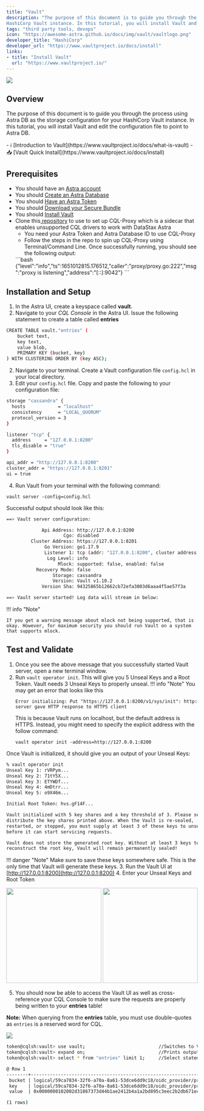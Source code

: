 ```yaml
---
title: "Vault"
description: "The purpose of this document is to guide you through the process using Astra DB as the storage configuration for your 
HashiCorp Vault instance. In this tutorial, you will install Vault and edit the configuration file to point to Astra DB."
tags: "third party tools, devops"
icon: "https://awesome-astra.github.io/docs/img/vault/vaultlogo.png"
developer_title: "HashiCorp"
developer_url: "https://www.vaultproject.io/docs/install"
links:
- title: "Install Vault"
  url: "https://www.vaultproject.io/"
---
```


<div class="nosurface" markdown="1">


<img src="https://awesome-astra.github.io/docs/img/vault/vaultlogo.png" />
</div>

## Overview

The purpose of this document is to guide you through the process using Astra DB as the storage configuration for your 
HashiCorp Vault instance. In this tutorial, you will install Vault and edit the configuration file to point to Astra DB.

<div class="nosurface" markdown="1">
- ℹ️ [Introduction to Vault](https://www.vaultproject.io/docs/what-is-vault)
- 📥 [Vault Quick Install](https://www.vaultproject.io/docs/install)
</div>

## Prerequisites
<ul class="prerequisites">
  <li class="nosurface">You should have an <a href="https://astra.dev/3B7HcYo">Astra account</a></li>
  <li class="nosurface">You should <a href="/docs/pages/astra/create-instance/">Create an Astra Database</a></li>
  <li class="nosurface">You should <a href="/docs/pages/astra/create-token/">Have an Astra Token</a></li>
  <li class="nosurface">You should <a href="/docs/pages/astra/download-scb/">Download your Secure Bundle</a></li>
<li>You should <a href="https://www.vaultproject.io/docs/install">Install Vault</a></li>
<li>Clone this<a href="https://www.vaultproject.io/docs/install"> repository</a> to use to set up CQL-Proxy which is a sidecar that enables unsupported CQL drivers to work with DataStax Astra
    <ul>
    <li>
    You need your Astra Token and Astra Database ID to use CQL-Proxy
    </li>
    <li>
    Follow the steps in the repo to spin up CQL-Proxy using Terminal/Command Line. Once successfully running, you should see the following output:
    </li>
    </ul>
    </li>
    ```bash
    {"level":"info","ts":1651012815.176512,"caller":"proxy/proxy.go:222","msg":"proxy is listening","address":"[::]:9042"}
    ```
</ul>
  

## Installation and Setup
1. In the Astra UI, create a keyspace called **vault**. 
2. Navigate to your *CQL Console* in the Astra UI. Issue the following statement to create a table called **entries**
```bash
CREATE TABLE vault."entries" (
    bucket text,
    key text,
    value blob,
    PRIMARY KEY (bucket, key)
) WITH CLUSTERING ORDER BY (key ASC);
```
2. Navigate to your terminal. Create a Vault configuration file `config.hcl` in your local directory.
3. Edit your `config.hcl` file. Copy and paste the following to your configuration file:

```bash
storage "cassandra" {
  hosts            = "localhost"
  consistency      = "LOCAL_QUORUM"
  protocol_version = 3
}

listener "tcp" {
  address     = "127.0.0.1:8200"
  tls_disable = "true"
}

api_addr = "http://127.0.0.1:8200"
cluster_addr = "https://127.0.0.1:8201"
ui = true
```
4. Run Vault from your terminal with the following command:

`vault server -config=config.hcl`

Successful output should look like this:
```bash
==> Vault server configuration:

             Api Address: http://127.0.0.1:8200
                     Cgo: disabled
         Cluster Address: https://127.0.0.1:8201
              Go Version: go1.17.9
              Listener 1: tcp (addr: "127.0.0.1:8200", cluster address: "127.0.0.1:8201", max_request_duration: "1m30s", max_request_size: "33554432", tls: "disabled")
               Log Level: info
                   Mlock: supported: false, enabled: false
           Recovery Mode: false
                 Storage: cassandra
                 Version: Vault v1.10.2
             Version Sha: 94325865b12662cb72efa3003d6aaa4f5ae57f3a

==> Vault server started! Log data will stream in below:
```

!!! info "Note"

    If you get a warning message about mlock not being supported, that is okay. However, for maximum security you should run Vault on a system that supports mlock.

## Test and Validate
1. Once you see the above message that you successfully started Vault server, open a new terminal window.
2. Run `vault operator init`. This will give you 5 Unseal Keys and a Root Token. Vault needs 3 Unseal Keys to properly unseal. 
!!! info "Note"
    You may get an error that looks like this
    ```
    Error initializing: Put "https://127.0.0.1:8200/v1/sys/init": http: server gave HTTP response to HTTPS client
    ```
    This is because Vault runs on localhost, but the default address is HTTPS. Instead, you might need to specify the explicit address with the follow command:
    ```
    vault operator init -address=http://127.0.0.1:8200
    ```
Once Vault is initialized, it should give you an output of your Unseal Keys:
```bash
% vault operator init
Unseal Key 1: rVRPym...
Unseal Key 2: 71tY5X...
Unseal Key 3: ETYWDf...
Unseal Key 4: 4mDtrr...
Unseal Key 5: o9X46m...

Initial Root Token: hvs.gF14F...

Vault initialized with 5 key shares and a key threshold of 3. Please securely
distribute the key shares printed above. When the Vault is re-sealed,
restarted, or stopped, you must supply at least 3 of these keys to unseal it
before it can start servicing requests.

Vault does not store the generated root key. Without at least 3 keys to
reconstruct the root key, Vault will remain permanently sealed!
```
!!! danger "Note"
    Make sure to save these keys somewhere safe. This is the only time that Vault will generate these keys. 
3. Run the Vault UI at [http://127.0.0.1:8200](http://127.0.0.1:8200)
4. Enter your Unseal Keys and Root Token

<img src="https://awesome-astra.github.io/docs/img/vault/vault_key.png" style="width:250px;"/> 
<img src="https://awesome-astra.github.io/docs/img/vault/vault_token.png" style="width:250px;"/>

5. You should now be able to access the Vault UI as well as cross-reference your CQL Console to make sure the requests are properly being written to your **entries** table! 

**Note:** When querying from the **entries** table, you must use double-quotes as `entries` is a reserved word for CQL.

<img src="https://awesome-astra.github.io/docs/img/vault/vaultui.png"/> 

```bash
token@cqlsh:vault> use vault;                           //Switches to Vault keyspace
token@cqlsh:vault> expand on;                           //Prints output in readable format
token@cqlsh:vault> select * from "entries" limit 1;     //Select statement from "entries" table

@ Row 1
--------+----------------------------------------------------------------------------------------------------------------------------------------------------------------------------------------------------
 bucket | logical/59ca7834-32f6-a70a-8a61-53dce6dd9c18/oidc_provider/provider
 key    | logical/59ca7834-32f6-a70a-8a61-53dce6dd9c18/oidc_provider/provider/default
 value  | 0x0000000102002d31867373d44b1ae2412b4a1a2bd895c3eec2b2db671ec6a8e323e69539cf6d5e1b43e2e11fabc9cc76ad3c77a722caac47cc3f877013df200e4e6d268e6dbff10ba4007cef042643721101e669ae35ff08842e2d1f70e19de2

(1 rows)
```


